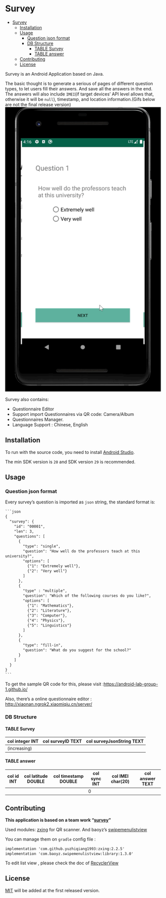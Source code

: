 # Survey
<!-- TOC -->

- [Survey](#survey)
  - [Installation](#installation)
  - [Usage](#usage)
    - [Question json format](#question-json-format)
    - [DB Structure](#db-structure)
      - [TABLE Survey](#table-survey)
      - [TABLE answer](#table-answer)
  - [Contributing](#contributing)
  - [License](#license)

<!-- /TOC -->
Survey is an Android Application based on Java.

The basic thought is to generate a serious of pages of different question types, to let users fill their answers. And save all the answers in the end. The answers will also include `IMEI`(if target devices’ API level allows that, otherwise it will be `null`), timestamp, and  location information.(Gifs below are not the final release version)
![image](assets/IMG_6864.gif)


Survey also contains:

- Questionnaire Editor
- Support import Questionnaires via QR code: Camera/Album
- Questionnaires Manager.
- Language Support : Chinese, English



## Installation

To run with the source code, you need to install [Android Studio](https://developer.android.com/studio).

The min SDK version is `20` and SDK version `29` is recommended.

## Usage

### Question json format

Every survey’s question is imported as `json` string, the standard format is:

    ```json
    {
      "survey": {
        "id": "00001",
        "len": 3,
        "questions": [
          {
            "type": "single",
            "question": "How well do the professors teach at this university?",
            "options": [
              {"1": "Extremely well"},
              {"2": "Very well"}
            ]
          },
          {
            "type" : "multiple",
            "question": "Which of the following courses do you like?",
            "options": [
              {"1": "Mathematics"},
              {"2": "Literature"},
              {"3": "Computer"},
              {"4": "Physics"},
              {"5": "Linguistics"}
            ]
          },
          {
            "type": "fill-in",
            "question": "What do you suggest for the school?"
          }
        ]
      }
    }
    ```

To get the sample QR code for this, please visit :https://android-lab-group-1.github.io/ 

Also, there’s a online questionnaire editor : http://xiaonan.ngrok2.xiaomiqiu.cn/server/ 

### DB Structure

#### TABLE Survey

| col integer INT | col surveyID TEXT | col surveyJsonString TEXT |
| --------------- | ----------------- | ------------------------- |
| (increasing)    |                   |                           |

#### TABLE answer

| col id INT | col latitude DOUBLE | col timestamp DOUBLE | col sync INT | col IMEI char(20) | col answer TEXT |
| ---------- | ------------------- | -------------------- | ------------ | ----------------- | --------------- |
|            |                     |                      | 0            |                   |                 |

## Contributing

**This application is based on a team work “[survey](https://github.com/Android-Lab-Group-1/Survey)”**

 Used modules:  [zxing](https://github.com/zxing/zxing) for QR scanner. And baoyz’s  [swipemenulistview](https://github.com/baoyongzhang/SwipeMenuListView)

You can manage them on `gradle` config file :

```
implementation 'com.github.yuzhiqiang1993:zxing:2.2.5'
implementation 'com.baoyz.swipemenulistview:library:1.3.0'
```

To edit list view , please check the doc of [RecyclerView](https://developer.android.google.cn/guide/topics/ui/layout/recyclerview#java)



## License

[MIT](https://choosealicense.com/licenses/mit/) will be added at the first released version.